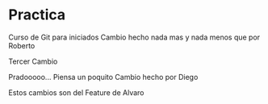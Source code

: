 # Practica
Curso de Git para iniciados
Cambio hecho nada mas y nada menos que por Roberto

Tercer Cambio


Pradooooo... Piensa un poquito
Cambio hecho por Diego

Estos cambios son del Feature de Alvaro